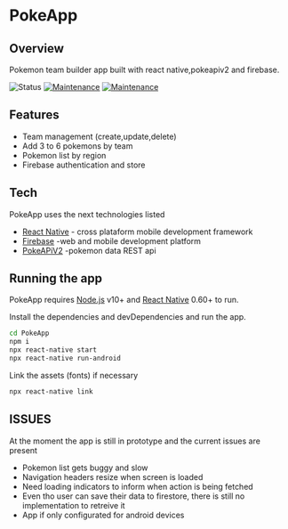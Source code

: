 # PokeApp
## Overview
Pokemon team builder app built with react native,pokeapiv2 and firebase.

![Status](https://img.shields.io/badge/status-prototype-yellow)
[![Maintenance](https://img.shields.io/badge/Maintained%3F-yes-green.svg)](https://github.com/Ramos95/PokeApp/graphs/commit-activity)
[![Maintenance](https://img.shields.io/badge/Mantainer-Ramos95-brightgreen)](https://github.com/Ramos95)

## Features

- Team management (create,update,delete)
- Add 3 to 6 pokemons by team
- Pokemon list by region
- Firebase authentication and store

## Tech

PokeApp uses the next technologies listed

- [React Native](https://reactnative.dev/) - cross plataform mobile development framework
- [Firebase](https://firebase.google.com/) -web and mobile development platform
- [PokeAPiV2](https://pokeapi.co/) -pokemon data REST api


## Running the app

PokeApp requires [Node.js](https://nodejs.org/) v10+ and [React Native](https://reactnative.dev/) 0.60+ to run.

Install the dependencies and devDependencies and run the app.

```sh
cd PokeApp
npm i
npx react-native start
npx react-native run-android
```

Link the assets (fonts) if necessary

```sh
npx react-native link
```

## ISSUES

At the moment the app is still in prototype and the current issues are present

- Pokemon list gets buggy and slow 
- Navigation headers resize when screen is loaded
- Need loading indicators to inform when action is being fetched
- Even tho user can save their data to firestore, there is still no implementation to retreive it
- App if only configurated for android devices 
